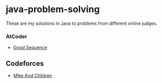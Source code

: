# java-problem-solving
These are my solutions in Java to problems from different online judges.
### AtCoder
- [Good Sequence](https://github.com/Mohamad-Khalid/java-problem-solving/blob/main/src/atcoder/GoodSequence.java)
## Codeforces
- [Mike And Children](https://github.com/Mohamad-Khalid/java-problem-solving/blob/main/src/codeforces/MikeAndChildren.java)
